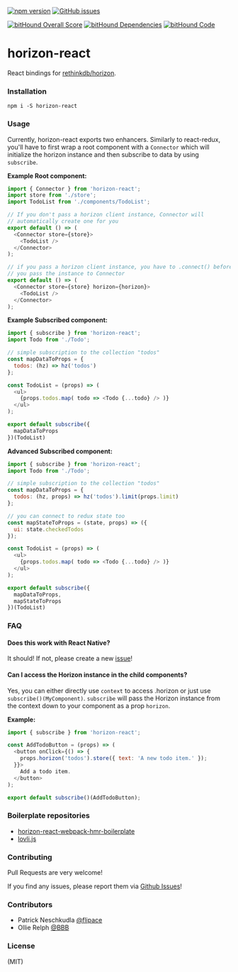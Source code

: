 [![npm version](https://badge.fury.io/js/horizon-react.svg)](https://badge.fury.io/js/horizon-react)
[![GitHub issues](https://img.shields.io/github/issues/flipace/horizon-react.svg)](https://github.com/flipace/horizon-react/issues)

[![bitHound Overall Score](https://www.bithound.io/github/flipace/horizon-react/badges/score.svg)](https://www.bithound.io/github/flipace/horizon-react)
[![bitHound Dependencies](https://www.bithound.io/github/flipace/horizon-react/badges/dependencies.svg)](https://www.bithound.io/github/flipace/horizon-react/master/dependencies/npm)
[![bitHound Code](https://www.bithound.io/github/flipace/horizon-react/badges/code.svg)](https://www.bithound.io/github/flipace/horizon-react)
# horizon-react
React bindings for [rethinkdb/horizon](https://github.com/rethinkdb/horizon).

### Installation
```
npm i -S horizon-react
```

### Usage
Currently, horizon-react exports two enhancers.
Similarly to react-redux, you'll have to first wrap a root component with a
```Connector``` which will initialize the horizon instance and then subscribe to
data by using ```subscribe```.

**Example Root component:**
```JavaScript
import { Connector } from 'horizon-react';
import store from './store';
import TodoList from './components/TodoList';

// If you don't pass a horizon client instance, Connector will
// automatically create one for you
export default () => (
  <Connector store={store}>
    <TodoList />
  </Connector>
);

// if you pass a horizon client instance, you have to .connect() before
// you pass the instance to Connector
export default () => (
  <Connector store={store} horizon={horizon}>
    <TodoList />
  </Connector>
);
```

**Example Subscribed component:**
```JavaScript
import { subscribe } from 'horizon-react';
import Todo from './Todo';

// simple subscription to the collection "todos"
const mapDataToProps = {
  todos: (hz) => hz('todos')
};

const TodoList = (props) => (
  <ul>
    {props.todos.map( todo => <Todo {...todo} /> )}
  </ul>
);

export default subscribe({
  mapDataToProps
})(TodoList)
```


**Advanced Subscribed component:**
```JavaScript
import { subscribe } from 'horizon-react';
import Todo from './Todo';

// simple subscription to the collection "todos"
const mapDataToProps = {
  todos: (hz, props) => hz('todos').limit(props.limit)
};

// you can connect to redux state too
const mapStateToProps = (state, props) => ({
  ui: state.checkedTodos
});

const TodoList = (props) => (
  <ul>
    {props.todos.map( todo => <Todo {...todo} /> )}
  </ul>
);

export default subscribe({
  mapDataToProps,
  mapStateToProps
})(TodoList)
```

### FAQ
#### Does this work with React Native?
It should! If not, please create a new [issue](https://github.com/flipace/horizon-react/issues)!

#### Can I access the Horizon instance in the child components?
Yes, you can either directly use ```context``` to access .horizon or just use ```subscribe()(MyComponent)```. ```subscribe``` will pass the Horizon instance from the context down to your component as a prop ```horizon```.

**Example:**
```JavaScript
import { subscribe } from 'horizon-react';

const AddTodoButton = (props) => (
  <button onClick={() => {
    props.horizon('todos').store({ text: 'A new todo item.' });
  }}>
    Add a todo item.
  </button>
);

export default subscribe()(AddTodoButton);
```

### Boilerplate repositories

- [horizon-react-webpack-hmr-boilerplate](https://github.com/chrbala/horizon-react-webpack-hmr-boilerplate)
- [lovli.js](https://github.com/flipace/lovli.js)

### Contributing

Pull Requests are very welcome!

If you find any issues, please report them via [Github Issues](https://github.com/flipace/horizon-react/issues)!

### Contributors
- Patrick Neschkudla [@flipace](https://github.com/flipace)
- Ollie Relph [@BBB](https://github.com/BBB)

### License
(MIT)
